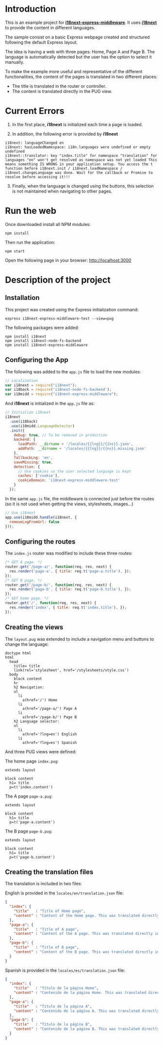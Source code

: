 # Introduction
This is an example project for [**i18next-express-middleware**](https://github.com/i18next/i18next-express-middleware). It uses [**i18next**](https://www.i18next.com) to provide the content in different languages.

The sample consist on a basic Express webpage created and structured following the default Express layout.

The idea is having a web with three pages: Home, Page A and Page B. The language is automatically detected but the user has the option to select it manually.

To make the example more useful and representative of the different functionalities, the content of the pages is translated in two different places:
* The title is translated in the router or controller.
* The content is translated directly in the PUG view.

# Current Errors
1. In the first place, **i18next** is initialized each time a page is loaded.

2. In addition, the following error is provided by **i18next**
```
i18next: languageChanged en
i18next: hasLoadedNamespace: i18n.languages were undefined or empty undefined
i18next::translator: key "index.title" for namespace "translation" for languages "en" won't get resolved as namespace was not yet loaded This means something IS WRONG in your application setup. You access the t function before i18next.init / i18next.loadNamespace / i18next.changeLanguage was done. Wait for the callback or Promise to resolve before accessing it!!!
```

3. Finally, when the language is changed using the buttons, this selection is not maintained when navigating to other pages.


# Run the web
Once downloaded install all NPM modules:
```
npm install
```

Then run the application:
```
npm start
```

Open the following page in your browser:
[http://localhost:3000](http://localhost:3000)


# Description of the project
## Installation
This project was created using the Express initialization command:
```
express i18next-express-middleware-test --view=pug
```

The following packages were added:
```
npm install i18next
npm install i18next-node-fs-backend
npm install i18next-express-middleware
```

## Configuring the App
The following was added to the `app.js` file to load the new modules:
```js
// Localization
var i18next = require("i18next");
var i18back = require('i18next-node-fs-backend');
var i18midd = require("i18next-express-middleware");
```

And **i18next** is initialized in the `app.js` file as:
```js
// Initialize i18next
i18next
  .use(i18back)
  .use(i18midd.LanguageDetector)
  .init({
    debug: true, // To be removed in production
    backend: {
      loadPath: __dirname + '/locales/{{lng}}/{{ns}}.json',
      addPath: __dirname + '/locales/{{lng}}/{{ns}}.missing.json'
    },
    fallbackLng: 'en',
    saveMissing: true,
    detection: {
      // Use cookies so the user selected language is kept
      caches: ['cookie'],
      cookieDomain: 'i18next-express-middleware-test'
    }
  });
```

In the same `app.js` file, the middleware is connected just before the routes (so it is not used when getting the views, stylesheets, images...) 
```js
// Use i18next
app.use(i18midd.handle(i18next, {
  removeLngFromUrl: false
}));
```


## Configuring the routes
The `index.js` router was modified to include these three routes:
```js
/* GET A page. */
router.get('/page-a/', function(req, res, next) {
  res.render('page-a', { title: req.t('page-a.title'), });
});
/* GET B page. */
router.get('/page-b/', function(req, res, next) {
  res.render('page-b', { title: req.t('page-b.title'), });
});
/* GET home page. */
router.get('/', function(req, res, next) {
  res.render('index', { title: req.t('index.title'), });
});
```



## Creating the views
The `layout.pug` was extended to include a navigation menu and buttons to change the language:
```
doctype html
html
  head
    title= title
    link(rel='stylesheet', href='/stylesheets/style.css')
  body
    block content
    hr
    h2 Navigation:
    ul
      li
        a(href='/') Home
      li
        a(href='/page-a/') Page A
      li
        a(href='/page-b/') Page B
    h2 Language selector:
    ul
      li
        a(href='?lng=en') English
      li
        a(href='?lng=es') Spanish
```

And three PUG views were defined:

The home page `index.pug`:
```
extends layout

block content
  h1= title
  p=t('index.content')
```

The A page `page-a.pug`:
```
extends layout

block content
  h1= title
  p=t('page-a.content')
```

The B page `page-b.pug`:
```
extends layout

block content
  h1= title
  p=t('page-b.content')
```


## Creating the translation files
The translation is included in two files:

English is provided in the `locales/en/translation.json` file:
```json
{
  "index": {
    "title"   : "Title of Home page",
    "content" : "Content of the Home page. This was translated directly in the PUG view. The title translated in the router."
  },
  "page-a": {
    "title"   : "Title of A page",
    "content" : "Content of the A page. This was translated directly in the PUG view. The title translated in the router."
  },
  "page-b": {
    "title"   : "Title of B page",
    "content" : "Content of the B page. This was translated directly in the PUG view. The title translated in the router."
  }
}
```

Spanish is provided in the `locales/es/translation.json` file:
```json
{
  "index": {
    "title"   : "Título de la página Home",
    "content" : "Contenido de la página Home. This was translated directly in the PUG view. The title was translated in the router."
  },
  "page-a": {
    "title"   : "Título de la página A",
    "content" : "Contenido de la página A. This was translated directly in the PUG view. The title was translated in the router."
  },
  "page-b": {
    "title"   : "Título de la página B",
    "content" : "Contenido de la página B. This was translated directly in the PUG view. The title was translated in the router."
  }
}
```

